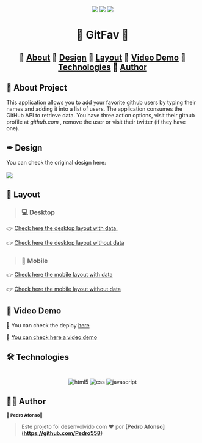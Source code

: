 <p align="center">
  <img src="https://img.shields.io/static/v1?label=license&message=MIT&color=8022F5&style=flat">
  <img src="https://img.shields.io/static/v1?label=languages&message=3&color=A8A60C&style=flat">
  <a href="https://www.linkedin.com/in/pedro-afonso-lkdn/"><img src="https://img.shields.io/static/v1?label=made%20by&message=Pedro&color=4B00A8&style=flat"></a>
</p>

<h1 align="center"> 🌟 GitFav 🌟 </h1>

<h2 align="center">
🔗
 <a href="#-about-project">About</a> 🔗
 <a href="#-design">Design</a> 🔗
 <a href="#-layout">Layout</a> 🔗
 <a href="#-video-demo">Video Demo</a> 🔗
 <a href="#-technologies">Technologies</a> 🔗
 <a href="#%EF%B8%8F-author">Author</a>
</h2>

## 📖 About Project

This application allows you to add your favorite github users by typing their names and adding it into a list of users. 
The application consumes the GitHub API to retrieve data.
You have three action options, visit their github profile at <i>github.com </i>, remove the user or visit their twitter (if they have one).

## ✒ Design 
You can check the original design here:
<br>
<br>
<a href="https://www.figma.com/file/1PNdJy8M2AuwEdlUW5iuxP/%5BDesafios-Explorer%5D-GitFav-(Copy)-(Copy)?node-id=208%3A586">
  <img src="https://img.shields.io/badge/Figma: Git Fav-8B0000?style=for-the-badge&logo=figma&logoColor=white">
</a>

## 🎨 Layout

> ### 💻 Desktop
<p>
  👉 <a href="https://user-images.githubusercontent.com/40730261/197189960-019d8e67-b1d8-49c9-ac1f-43acdf4e845e.png">Check here the desktop layout with data.</a>
  
  👉 <a href="https://user-images.githubusercontent.com/40730261/197189790-ebba8bca-f0cc-41a0-ba7a-4ac5c22f45a4.png">Check here the desktop layout without data</a>
</p>

> ### 📱 Mobile
<p>
  👉 <a href=""https://user-images.githubusercontent.com/40730261/197189176-177503e2-5624-44fe-aa92-88dcb0a52b35.png">Check here the mobile layout with data<a/>
  
  👉 <a href="https://user-images.githubusercontent.com/40730261/197189355-1dce1069-1faf-44c0-8f64-014db5d3efa5.png">Check here the mobile layout without data</a>
</p>

## 🎥 Video Demo

🚀 You can check the deploy [here](https://pedro558.github.io/GitFav/)

<p>
🎥 <a href="https://user-images.githubusercontent.com/40730261/197197426-5505bb80-d83f-4371-80c3-076998f45ff5.mp4" type="video/mp4"> You can check here a video demo</a>
</p>


## 🛠 Technologies
<div align="center"><br/>
  <img align="center" alt="html5" src="https://img.shields.io/badge/HTML5-E34F26?style=for-the-badge&logo=html5&logoColor=white" />
  <img align="center" alt="css" src="https://img.shields.io/badge/CSS3-1572B6?style=for-the-badge&logo=css3&logoColor=white" />
  <img align="center" alt="javascript" src="https://img.shields.io/badge/JavaScript-F7DF1E?style=for-the-badge&logo=javascript&logoColor=black" />
</div>

## 🦸‍♂️ Author
<p>
 <sub><strong>🌟 Pedro Afonso🌟</strong></sub>
</p>

>Este projeto foi desenvolvido com ❤️ por **[Pedro Afonso]
(https://github.com/Pedro558)**







